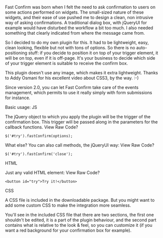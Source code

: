 Fast Confirm was born when I felt the need to ask confirmation to users on some actions performed on widgets. The small-sized nature of these widgets, and their ease of use pushed me to design a clean, non intrusive way of asking confirmations. A traditional dialog box, with jQueryUI for example would have disturbed the workflow a bit too much. I also needed something that clearly indicated from where the message came from.

So I decided to do my own plugin for this. It had to be lightweight, easy, clean looking, flexible but not with tons of options. So there is no auto-positioning stuff: if you decide to position it on top of your trigger element, it will be on top, even if it is off-page. It's your business to decide which side of your trigger element is suitable to receive the confirm box.

This plugin doesn't use any image, which makes it extra lightweight. Thanks to Addy Osmani for his excellent video about CSS3, by the way. :-)

Since version 2.0, you can let Fast Confirm take care of the events management, which permits to use it really simply with form submissions for instance.

Basic usage:
JS

The jQuery object to which you apply the plugin will be the trigger of the confirmation box. This trigger will be passed along in the parameters for the callback functions.
View Raw Code?

    $('#try').fastConfirm(options);

What else?
You can also call methods, the jQueryUI way:
View Raw Code?

    $('#try').fastConfirm('close');

HTML

Just any valid HTML element:
View Raw Code?

    <button id="try">Try it!</button>

CSS

A CSS file is included in the downloadable package. But you might want to add some custom CSS to make the integration more seamless.

You'll see in the included CSS file that there are two sections, the first one shouldn't be edited, it is a part of the plugin behaviour, and the second part contains what is relative to the look & feel, so you can customize it (if you want a red background for your confirmation box for example).